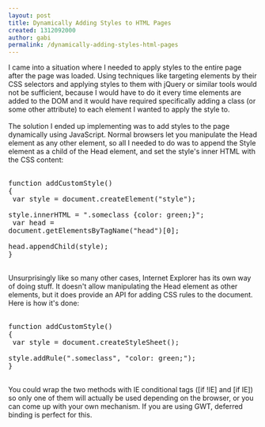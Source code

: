 ```yaml
---
layout: post
title: Dynamically Adding Styles to HTML Pages
created: 1312092000
author: gabi
permalink: /dynamically-adding-styles-html-pages
---
```

I came into a situation where I needed to apply styles to the entire page after the page was loaded. Using techniques like targeting elements by their CSS selectors and applying styles to them with jQuery or similar tools would not be sufficient, because I would have to do it every time elements are added to the DOM and it would have required specifically adding a class (or some other attribute) to each element I wanted to apply the style to.<br /><br />The solution I ended up implementing was to add styles to the page dynamically using JavaScript. Normal browsers let you manipulate the Head element as any other element, so all I needed to do was to append the Style element as a child of the Head element, and set the style's inner HTML with the CSS content:<br /><br /><pre class="brush: js">function addCustomStyle() {<br />   var style = document.createElement("style");<br />   style.innerHTML = ".someclass {color: green;}";<br />   var head = document.getElementsByTagName("head")[0];<br />   head.appendChild(style);<br />}</pre><br />Unsurprisingly like so many other cases, Internet Explorer has its own way of doing stuff. It doesn't allow manipulating the Head element as other elements, but it does provide an API for adding CSS rules to the document. Here is how it's done:<br /><br /><pre class="brush: js">function addCustomStyle() {<br />   var style = document.createStyleSheet();<br />   style.addRule(".someclass", "color: green;");<br />}</pre><br />You could wrap the two methods with IE conditional tags ([if !IE] and [if IE]) so only one of them will actually be used depending on the browser, or you can come up with your own mechanism. If you are using GWT, deferred binding is perfect for this.
